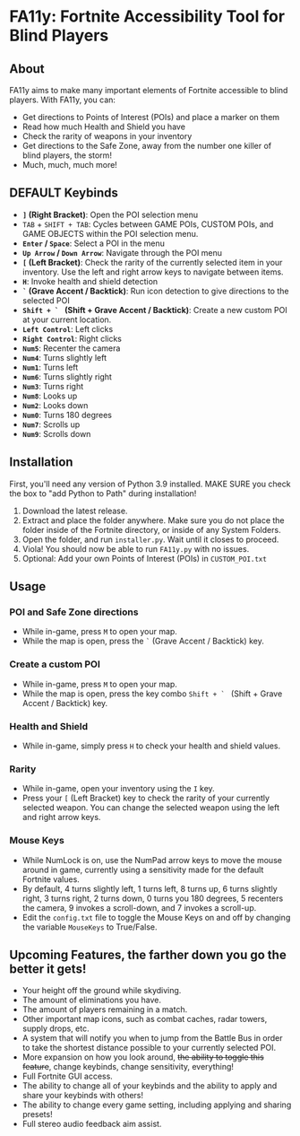 # FA11y: Fortnite Accessibility Tool for Blind Players

## About
FA11y aims to make many important elements of Fortnite accessible to blind players. With FA11y, you can:

- Get directions to Points of Interest (POIs) and place a marker on them
- Read how much Health and Shield you have
- Check the rarity of weapons in your inventory
- Get directions to the Safe Zone, away from the number one killer of blind players, the storm!
- Much, much, much more!

## DEFAULT Keybinds

- **`]` (Right Bracket)**: Open the POI selection menu
- `` TAB `` + `` SHIFT + TAB ``: Cycles between GAME POIs, CUSTOM POIs, and GAME OBJECTS within the POI selection menu.
- **`Enter` / `Space`**: Select a POI in the menu
- **`Up Arrow` / `Down Arrow`**: Navigate through the POI menu
- **`[` (Left Bracket)**: Check the rarity of the currently selected item in your inventory. Use the left and right arrow keys to navigate between items.
- **`H`**: Invoke health and shield detection
- **`` ` `` (Grave Accent / Backtick)**: Run icon detection to give directions to the selected POI
- **``Shift + ` `` (Shift + Grave Accent / Backtick)**: Create a new custom POI at your current location.
- **`Left Control`**: Left clicks
- **`Right Control`**: Right clicks
- **`Num5`**: Recenter the camera
- **`Num4`**: Turns slightly left
- **`Num1`**: Turns left
- **`Num6`**: Turns slightly right
- **`Num3`**: Turns right
- **`Num8`**: Looks up
- **`Num2`**: Looks down
- **`Num0`**: Turns 180 degrees
- **`Num7`**: Scrolls up
- **`Num9`**: Scrolls down

## Installation
First, you'll need any version of Python 3.9 installed. MAKE SURE you check the box to "add Python to Path" during installation!

1. Download the latest release.
2. Extract and place the folder anywhere. Make sure you do not place the folder inside of the Fortnite directory, or inside of any System Folders.
3. Open the folder, and run `installer.py`. Wait until it closes to proceed.
4. Viola! You should now be able to run `FA11y.py` with no issues.
5. Optional: Add your own Points of Interest (POIs) in `CUSTOM_POI.txt`

## Usage

### POI and Safe Zone directions
- While in-game, press `M` to open your map.
- While the map is open, press the `` ` `` (Grave Accent / Backtick) key.

### Create a custom POI
- While in-game, press `M` to open your map.
- While the map is open, press the key combo ``Shift + ` `` (Shift + Grave Accent / Backtick) key.

### Health and Shield
- While in-game, simply press `H` to check your health and shield values.

### Rarity
- While in-game, open your inventory using the `I` key. 
- Press your `[` (Left Bracket) key to check the rarity of your currently selected weapon. You can change the selected weapon using the left and right arrow keys.

### Mouse Keys
- While NumLock is on, use the NumPad arrow keys to move the mouse around in game, currently using a sensitivity made for the default Fortnite values.
- By default, 4 turns slightly left, 1 turns left, 8 turns up, 6 turns slightly right, 3 turns right, 2 turns down, 0 turns you 180 degrees, 5 recenters the camera, 9 invokes a scroll-down, and 7 invokes a scroll-up.
- Edit the `config.txt` file to toggle the Mouse Keys on and off by changing the variable `MouseKeys` to True/False.

## Upcoming Features, the farther down you go the better it gets!
- Your height off the ground while skydiving.
- The amount of eliminations you have.
- The amount of players remaining in a match.
- Other important map icons, such as combat caches, radar towers, supply drops, etc.
- A system that will notify you when to jump from the Battle Bus in order to take the shortest distance possible to your currently selected POI.
- More expansion on how you look around, ~~the ability to toggle this feature~~, change keybinds, change sensitivity, everything!
- Full Fortnite GUI access.
- The ability to change all of your keybinds and the ability to apply and share your keybinds with others!
- The ability to change every game setting, including applying and sharing presets!
- Full stereo audio feedback aim assist.
